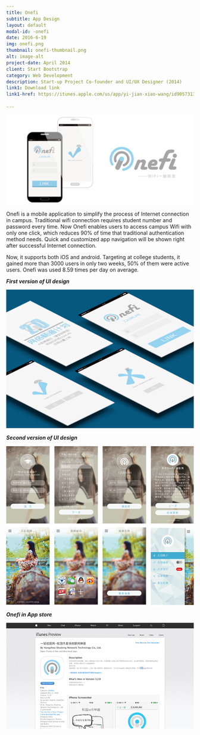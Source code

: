 ```yaml
---
title: Onefi
subtitle: App Design
layout: default
modal-id: -onefi
date: 2016-6-19
img: onefi.png
thumbnail: onefi-thumbnail.png
alt: image-alt
project-date: April 2014
client: Start Bootstrap
category: Web Development
description: Start-up Project Co-founder and UI/UX Designer (2014)
link1: Download link
link1-href: https://itunes.apple.com/us/app/yi-jian-xiao-wang/id905731324?l=zh&ls=1&mt=8

---
```

<img src="img/portfolio/pic/onefi.png" class="img-responsive img-centered" alt="First version of UI design">

Onefi is a mobile application to simplify the process of Internet connection in campus. Traditional wifi connection requires student number and password every time. Now Onefi enables users to access campus Wifi with only one click, which reduces 90% of time that traditional authentication method needs. Quick and customized app navigation will be shown right after successful Internet connection.

Now, it supports both iOS and android. Targeting at college students, it gained more than 3000 users in only two weeks, 50% of them were active users. Onefi was used 8.59 times per day on average.

<p class="item-figure"><i><b>First version of UI design</b></i></p>
<img src="img/portfolio/pic/onefi-1.png" class="img-responsive img-centered" alt="First version of UI design">
<p class="item-figure"><i><b>Second version of UI design</b></i></p>
<img src="img/portfolio/pic/onefi-ver2.png" class="img-responsive img-centered" alt="Second version of UI design">
<p class="item-figure"><i><b>Onefi in App store</b></i></p>
<img src="img/portfolio/pic/onefi-appstore.png" class="img-responsive img-centered" alt="Onefi in App store">